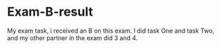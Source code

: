# Exam-B-result
My exam task, i received an B on this exam.
I did task One and task Two, and my other partner in the exam did 3 and 4.
